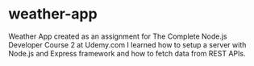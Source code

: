 # weather-app
Weather App created as an assignment for The Complete Node.js Developer Course 2 at Udemy.com
I learned how to setup a server with Node.js and Express framework and how to fetch data from REST APIs.
